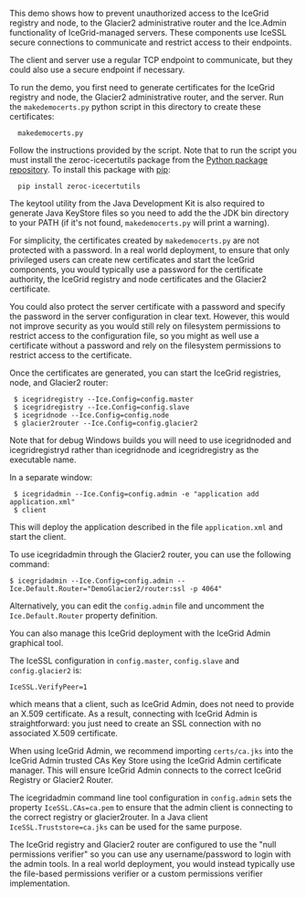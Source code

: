 This demo shows how to prevent unauthorized access to the IceGrid
registry and node, to the Glacier2 administrative router and the
Ice.Admin functionality of IceGrid-managed servers. These components
use IceSSL secure connections to communicate and restrict access to
their endpoints.

The client and server use a regular TCP endpoint to communicate, but
they could also use a secure endpoint if necessary.

To run the demo, you first need to generate certificates for the
IceGrid registry and node, the Glacier2 administrative router, and the
server. Run the `makedemocerts.py` python script in this directory to 
create these certificates:

      makedemocerts.py

Follow the instructions provided by the script. Note that to run the
script you must install the zeroc-icecertutils package from the
[Python package repository](https://pypi.python.org/pypi). To install
this package with [pip](https://pip.pypa.io):

      pip install zeroc-icecertutils

The keytool utility from the Java Development Kit is also required to
generate Java KeyStore files so you need to add the the JDK bin
directory to your PATH (if it's not found, `makedemocerts.py` will print 
a warning).

For simplicity, the certificates created by `makedemocerts.py` are not
protected with a password. In a real world deployment, to ensure that
only privileged users can create new certificates and start the
IceGrid components, you would typically use a password for the
certificate authority, the IceGrid registry and node certificates and
the Glacier2 certificate.

You could also protect the server certificate with a password and
specify the password in the server configuration in clear text.
However, this would not improve security as you would still rely on
filesystem permissions to restrict access to the configuration file,
so you might as well use a certificate without a password and rely on
the filesystem permissions to restrict access to the certificate.

Once the certificates are generated, you can start the IceGrid
registries, node, and Glacier2 router:

     $ icegridregistry --Ice.Config=config.master
     $ icegridregistry --Ice.Config=config.slave
     $ icegridnode --Ice.Config=config.node
     $ glacier2router --Ice.Config=config.glacier2

Note that for debug Windows builds you will need to use icegridnoded
and icegridregistryd rather than icegridnode and icegridregistry as
the executable name.

In a separate window:

     $ icegridadmin --Ice.Config=config.admin -e "application add application.xml"
     $ client

This will deploy the application described in the file
`application.xml` and start the client.

To use icegridadmin through the Glacier2 router, you can use the
following command:

    $ icegridadmin --Ice.Config=config.admin --Ice.Default.Router="DemoGlacier2/router:ssl -p 4064"

Alternatively, you can edit the `config.admin` file and uncomment the
`Ice.Default.Router` property definition.

You can also manage this IceGrid deployment with the IceGrid Admin
graphical tool.

The IceSSL configuration in `config.master`, `config.slave` and
`config.glacier2` is:

    IceSSL.VerifyPeer=1

which means that a client, such as IceGrid Admin, does not need to
provide an X.509 certificate. As a result, connecting with IceGrid
Admin is straightforward: you just need to create an SSL connection
with no associated X.509 certificate.

When using IceGrid Admin, we recommend importing `certs/ca.jks` into the
IceGrid Admin trusted CAs Key Store using the IceGrid Admin
certificate manager. This will ensure IceGrid Admin connects to the
correct IceGrid Registry or Glacier2 Router.

The icegridadmin command line tool configuration in `config.admin` sets
the property `IceSSL.CAs=ca.pem` to ensure that the admin
client is connecting to the correct registry or glacier2router. In a
Java client `IceSSL.Truststore=ca.jks` can be used for the same
purpose.

The IceGrid registry and Glacier2 router are configured to use the
"null permissions verifier" so you can use any username/password to
login with the admin tools. In a real world deployment, you would
instead typically use the file-based permissions verifier or a custom
permissions verifier implementation.
